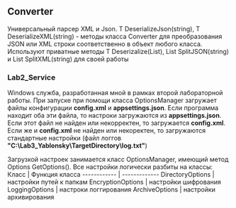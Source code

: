 ## Converter
Универсальный парсер XML и Json.
T DeserializeJson<T>(string), T DeserializeXML<T>(string) - методы класса Converter для преобразования JSON или XML строки соответственно в объект любого класса. Используют приватные методы T Deserizalize<T>(List<string>), List<string> SplitJSON(string) и List<string> SplitXML(string) для своей работы 
### Lab2_Service
Windows служба, разработанная мной в рамках второй лабораторной работы.
При запуске при помощи класса OptionsManager загружает файлы конфигурации __config.xml__ и __appsettings.json__. Если программа находит оба эти файла, то настроки загружаются из __appsettings.json__. Если этот файл не найден или некорректен, то загружается __config.xml__. Если же и __config.xml__ не найден или некоректен, то загружаются стандартные настройки (файл логгов __"C:\Lab3_Yablonsky\TargetDirectory\log.txt"__)

Загрузкой настроек занимается класс OptionsManager, имеющий метод Options GetOptions<T>(). Все настройки логически разбиты на классы:
Класс | Функция класса
------------ | -------------
DirectoryOptions | настройки путей к папкам
EncryptionOptions | настройки шифрования
LoggingOptions | настроки логгирования
ArchiveOptions | настройки архивирования
